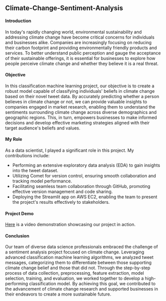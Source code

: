## Climate-Change-Sentiment-Analysis

#### Introduction

In today's rapidly changing world, environmental sustainability and addressing climate change have become critical concerns for individuals and businesses alike. Companies are increasingly focusing on reducing their carbon footprint and providing environmentally friendly products and services. To better understand public perception and gauge the acceptance of their sustainable offerings, it is essential for businesses to explore how people perceive climate change and whether they believe it is a real threat.

#### Objective

In this classification machine learning project, our objective is to create a robust model capable of classifying individuals' beliefs in climate change based on their novel tweet data. By accurately predicting whether a person believes in climate change or not, we can provide valuable insights to companies engaged in market research, enabling them to understand the sentiments surrounding climate change across diverse demographics and geographic regions. This, in turn, empowers businesses to make informed decisions and develop effective marketing strategies aligned with their target audience's beliefs and values.

#### My Role

As a data scientist, I played a significant role in this project. My contributions include:

- Performing an extensive exploratory data analysis (EDA) to gain insights into the tweet dataset.
- Utilizing Comet for version control, ensuring smooth collaboration and tracking model performance.
- Facilitating seamless team collaboration through GitHub, promoting effective version management and code sharing.
- Deploying the Streamlit app on AWS EC2, enabling the team to present the project's results effectively to stakeholders.

#### Project Demo

[Here](https://www.youtube.com/watch?v=your-video-id) is a video demonstration showcasing our project in action.

#### Conclusion

Our team of diverse data science professionals embraced the challenge of a sentiment analysis project focused on climate change. Leveraging advanced classification machine learning algorithms, we analyzed tweet messages, categorizing them to differentiate between those supporting climate change belief and those that did not. Through the step-by-step process of data collection, preprocessing, feature extraction, model selection, training, and evaluation, we worked together to develop a high-performing classification model. By achieving this goal, we contributed to the advancement of climate change research and supported businesses in their endeavors to create a more sustainable future.

